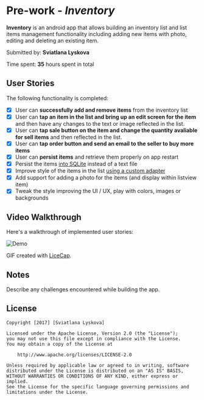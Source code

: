 # Pre-work - *Inventory*

**Inventory** is an android app that allows building an inventory list and list items management functionality including adding new items with photo, editing and deleting an existing item.

Submitted by: **Sviatlana Lyskova**

Time spent: **35** hours spent in total

## User Stories

The following functionality is completed:

* [X] User can **successfully add and remove items** from the inventory list
* [X] User can **tap an item in the list and bring up an edit screen for the item** and then have any changes to the text or image reflected in the list.
* [X] User can **tap sale button on the item and change the quantity avaliable for sell items** and then reflected in the list.
* [X] User can **tap order button and send an email to the seller to buy more items**
* [X] User can **persist items** and retrieve them properly on app restart
* [X] Persist the items [into SQLite](http://guides.codepath.com/android/Persisting-Data-to-the-Device#sqlite) instead of a text file
* [X] Improve style of the items in the list [using a custom adapter](http://guides.codepath.com/android/Using-an-ArrayAdapter-with-ListView)
* [X] Add support for adding a photo for the items (and display within listview item)
* [X] Tweak the style improving the UI / UX, play with colors, images or backgrounds

## Video Walkthrough 

Here's a walkthrough of implemented user stories:

![Demo](http://i.imgur.com/zqYMnDb.gif)

GIF created with [LiceCap](http://www.cockos.com/licecap/).

## Notes

Describe any challenges encountered while building the app.

## License

    Copyright [2017] [Sviatlana Lyskova]

    Licensed under the Apache License, Version 2.0 (the "License");
    you may not use this file except in compliance with the License.
    You may obtain a copy of the License at

        http://www.apache.org/licenses/LICENSE-2.0

    Unless required by applicable law or agreed to in writing, software
    distributed under the License is distributed on an "AS IS" BASIS,
    WITHOUT WARRANTIES OR CONDITIONS OF ANY KIND, either express or implied.
    See the License for the specific language governing permissions and
    limitations under the License.


